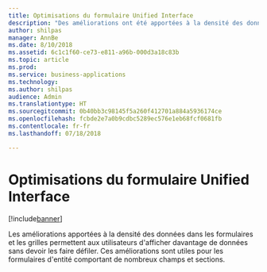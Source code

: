```yaml
---
title: Optimisations du formulaire Unified Interface
description: "Des améliorations ont été apportées à la densité des données dans les formulaires et les grilles"
author: shilpas
manager: AnnBe
ms.date: 8/10/2018
ms.assetid: 6c1c1f60-ce73-e811-a96b-000d3a18c83b
ms.topic: article
ms.prod: 
ms.service: business-applications
ms.technology: 
ms.author: shilpas
audience: Admin
ms.translationtype: HT
ms.sourcegitcommit: 0b40bb3c98145f5a260f412701a884a5936174ce
ms.openlocfilehash: fcbde2e7a0b9cdbc5289ec576e1eb68fcf0681fb
ms.contentlocale: fr-fr
ms.lasthandoff: 07/18/2018

---
```

# <a name="unified-interface-form-optimizations"></a>Optimisations du formulaire Unified Interface


[!include[banner](../../includes/banner.md)]

Les améliorations apportées à la densité des données dans les formulaires et les grilles permettent aux utilisateurs d'afficher davantage de données sans devoir les faire défiler. Ces améliorations sont utiles pour les formulaires d'entité comportant de nombreux champs et sections.

